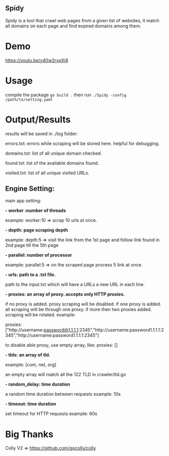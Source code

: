 ## Spidy
Spidy is a tool that crawl web pages from a given list of websites, it match all domains on each page and find expired domains among them.

# Demo
https://youtu.be/y40w2rxpXj8

# Usage
compile the package
`
go build .
`
then run
`
./Spidy -config /path/to/setting.yaml
`

# Output/Results
results will be saved in ./log folder:

  errors.txt: errors while scraping will be stored here. helpful for debugging.
  
  domains.txt: list of all unique domain checked.

  found.txt: list of the available domains found.

  visited.txt: list of all unique visited URLs.


## Engine Setting:
main app setting:

  **- worker :number of threads**

  example: worker:10 => scrap 10 urls at once.

  **- depth: page scraping depth**

  example: depth:5 => visit the link from
  the 1st page and follow link found in 2nd page
  till the 5th page

  **- parallel: number of processor**

  example: parallel:5 => on the scraped page process
  5 link at once.

  **- urls: path to a .txt file.**

  path to the input.txt which will have a URLs 
  a new URL in each line.

  **- proxies: an array of proxy. accepts only HTTP proxies.**

  if no proxy is added. proxy scraping will be disabled.
  if one proxy is added. all scraping will be through one proxy.
  if more then two proxies added. scraping will be rotated.
  example:

  proxies: ["http://username:password@1.1.1.1:2345","http://username:password1.1.1.1:2345","http://username:password1.1.1.1:2345"]

  to disable able proxy, use empty array, like:
  proxies: []


  **- tlds: an array of tld.**

  example: [com, net, org]

  an empty array will match all the 122 TLD in crawler/tld.go

  **- random_delay: time duration**

  a random time duration between requests
  example: 10s

  **- timeout: time duration**

  set timeout for HTTP requests
  example: 60s

  # Big Thanks
  Colly V2 => https://github.com/gocolly/colly
